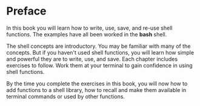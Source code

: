 # Preface

In this book you will learn how to write, use, save, and re-use shell
functions. The examples have all been worked in the **bash** shell.

The shell concepts are introductory. You may be familiar with many of
the concepts. But if you haven't used shell functions, you will learn
how simple and powerful they are to write, use, and save. Each chapter
includes exercises to follow.  Work them at your terminal to gain
confidence in using shell functions.

By the time you complete the exercises in this book, you will now how
to add functions to a shell library, how to recall and make them
available in terminal commands or used by  other functions.
